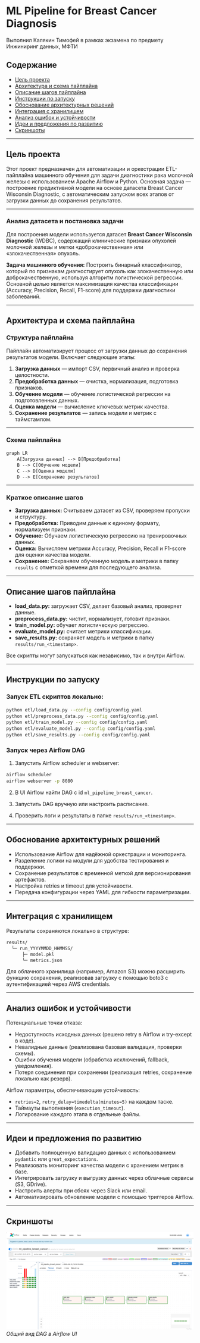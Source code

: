 # ML Pipeline for Breast Cancer Diagnosis
Выполнил Калякин Тимофей в рамках экзамена по предмету Инжиниринг данных, МФТИ

## Содержание

* [Цель проекта](#цель-проекта)
* [Архитектура и схема пайплайна](#архитектура-и-схема-пайплайна)
* [Описание шагов пайплайна](#описание-шагов-пайплайна)
* [Инструкции по запуску](#инструкции-по-запуску)
* [Обоснование архитектурных решений](#обоснование-архитектурных-решений)
* [Интеграция с хранилищем](#интеграция-с-хранилищем)
* [Анализ ошибок и устойчивости](#анализ-ошибок-и-устойчивости)
* [Идеи и предложения по развитию](#идеи-и-предложения-по-развитию)
* [Скриншоты](#скриншоты)

---

## Цель проекта

Этот проект предназначен для автоматизации и оркестрации ETL-пайплайна машинного обучения для задачи диагностики рака молочной железы с использованием Apache Airflow и Python. Основная задача — построение предиктивной модели на основе датасета Breast Cancer Wisconsin Diagnostic, с автоматическим запуском всех этапов от загрузки данных до сохранения результатов.

---

### Анализ датасета и постановка задачи

Для построения модели используется датасет **Breast Cancer Wisconsin Diagnostic** (WDBC), содержащий клинические признаки опухолей молочной железы и метки «доброкачественная» или «злокачественная» опухоль.

**Задача машинного обучения:**
Построить бинарный классификатор, который по признакам диагностирует опухоль как злокачественную или доброкачественную, используя алгоритм логистической регрессии. Основной целью является максимизация качества классификации (Accuracy, Precision, Recall, F1-score) для поддержки диагностики заболеваний.

---
## Архитектура и схема пайплайна

### Структура пайплайна

Пайплайн автоматизирует процесс от загрузки данных до сохранения результатов модели. Включает следующие этапы:

1. **Загрузка данных** — импорт CSV, первичный анализ и проверка целостности.
2. **Предобработка данных** — очистка, нормализация, подготовка признаков.
3. **Обучение модели** — обучение логистической регрессии на подготовленных данных.
4. **Оценка модели** — вычисление ключевых метрик качества.
5. **Сохранение результатов** — запись модели и метрик с таймстампом.

---

### Схема пайплайна

```mermaid
graph LR
    A[Загрузка данных] --> B[Предобработка]
    B --> C[Обучение модели]
    C --> D[Оценка модели]
    D --> E[Сохранение результатов]
```

---

### Краткое описание шагов

* **Загрузка данных:** Считываем датасет из CSV, проверяем пропуски и структуру.
* **Предобработка:** Приводим данные к единому формату, нормализуем признаки.
* **Обучение:** Обучаем логистическую регрессию на тренировочных данных.
* **Оценка:** Вычисляем метрики Accuracy, Precision, Recall и F1-score для оценки качества модели.
* **Сохранение:** Сохраняем обученную модель и метрики в папку `results` с отметкой времени для последующего анализа.

---

## Описание шагов пайплайна

* **load\_data.py:** загружает CSV, делает базовый анализ, проверяет данные.
* **preprocess\_data.py:** чистит, нормализует, готовит признаки.
* **train\_model.py:** обучает логистическую регрессию.
* **evaluate\_model.py:** считает метрики классификации.
* **save\_results.py:** сохраняет модель и метрики в папку `results/run_<timestamp>`.

Все скрипты могут запускаться как независимо, так и внутри Airflow.

---

## Инструкции по запуску

### Запуск ETL скриптов локально:

```bash
python etl/load_data.py --config config/config.yaml
python etl/preprocess_data.py --config config/config.yaml
python etl/train_model.py --config config/config.yaml
python etl/evaluate_model.py --config config/config.yaml
python etl/save_results.py --config config/config.yaml
```

### Запуск через Airflow DAG

1. Запустить Airflow scheduler и webserver:

```bash
airflow scheduler
airflow webserver -p 8080
```

2. В UI Airflow найти DAG с id `ml_pipeline_breast_cancer`.

3. Запустить DAG вручную или настроить расписание.

4. Проверить логи и результаты в папке `results/run_<timestamp>`.

---

## Обоснование архитектурных решений

* Использование Airflow для надёжной оркестрации и мониторинга.
* Разделение логики на модули для удобства тестирования и поддержки.
* Сохранение результатов с временной меткой для версионирования артефактов.
* Настройка retries и timeout для устойчивости.
* Передача конфигурации через YAML для гибкости параметризации.

---

## Интеграция с хранилищем

Результаты сохраняются локально в структуре:

```
results/
  └─ run_YYYYMMDD_HHMMSS/
      ├─ model.pkl
      └─ metrics.json
```

Для облачного хранилища (например, Amazon S3) можно расширить функцию сохранения, реализовав загрузку с помощью boto3 с аутентификацией через AWS credentials.

---

## Анализ ошибок и устойчивости

Потенциальные точки отказа:

* Недоступность исходных данных (решено retry в Airflow и try-except в коде).
* Невалидные данные (реализована базовая валидация, проверки схемы).
* Ошибки обучения модели (обработка исключений, fallback, уведомления).
* Потеря соединения при сохранении (реализация retries, сохранение локально как резерв).

Airflow параметры, обеспечивающие устойчивость:

* `retries=2`, `retry_delay=timedelta(minutes=5)` на каждом таске.
* Таймауты выполнения (`execution_timeout`).
* Логирование каждого этапа в отдельные файлы.

---

## Идеи и предложения по развитию

* Добавить полноценную валидацию данных с использованием `pydantic` или `great_expectations`.
* Реализовать мониторинг качества модели с хранением метрик в базе.
* Интегрировать загрузку и выгрузку данных через облачные сервисы (S3, GDrive).
* Настроить алерты при сбоях через Slack или email.
* Автоматизировать обновление модели с помощью триггеров Airflow.

---

## Скриншоты

![alt text](<Screenshot 2025-06-14 at 15.35.28.png>)
*Общий вид DAG в Airflow UI*


